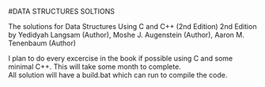 #DATA STRUCTURES SOLTIONS 


The solutions for Data Structures Using C and C++ (2nd Edition) 2nd Edition by Yedidyah Langsam (Author), Moshe J. Augenstein (Author), Aaron M. Tenenbaum (Author)

I plan to do every excercise in the book if possible using C and some minimal C++. This will take some month to complete.  
All solution will have a build.bat which can run to compile the code.
